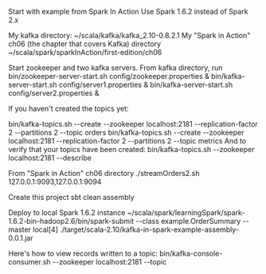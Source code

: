 Start with example from Spark In Action
Use Spark 1.6.2 instead of Spark 2.x

My kafka directory:
~/scala/kafka/kafka_2.10-0.8.2.1
My "Spark in Action" ch06 (the chapter that covers Kafka) directory
~/scala/spark/sparkInAction/first-edition/ch06

Start zookeeper and two kafka servers.  From kafka directory, run
bin/zookeeper-server-start.sh config/zookeeper.properties &
bin/kafka-server-start.sh config/server1.properties &
bin/kafka-server-start.sh config/server2.properties &

If you haven't created the topics yet:

bin/kafka-topics.sh --create --zookeeper localhost:2181 --replication-factor 2 --partitions 2 --topic orders
bin/kafka-topics.sh --create --zookeeper localhost:2181 --replication-factor 2 --partitions 2 --topic metrics
And to verify that your topics have been created:
bin/kafka-topics.sh --zookeeper localhost:2181 --describe

From "Spark in Action" ch06 directory 
 ./streamOrders2.sh 127.0.0.1:9093,127.0.0.1:9094
 
 Create this project
 sbt clean assembly
 
 Deploy to local Spark 1.6.2 instance
 ~/scala/spark/learningSpark/spark-1.6.2-bin-hadoop2.6/bin/spark-submit --class example.OrderSummary --master local[4]  ./target/scala-2.10/kafka-in-spark-example-assembly-0.0.1.jar

Here's how to view records written to a topic:
bin/kafka-console-consumer.sh --zookeeper localhost:2181 --topic <theTopic>